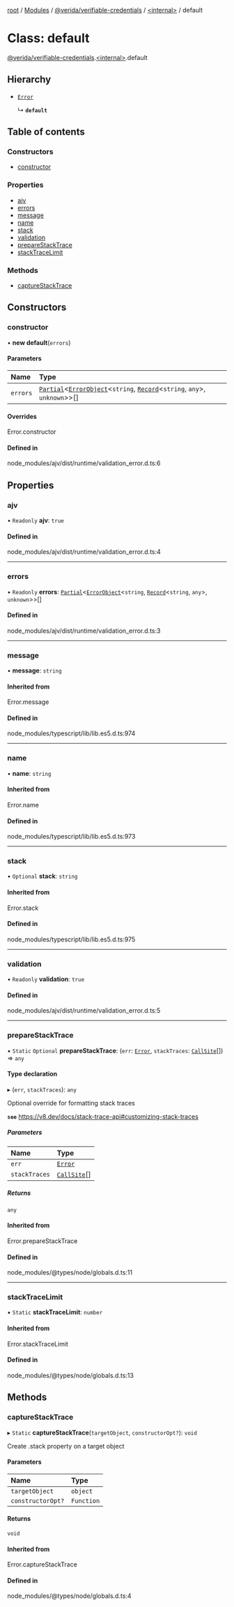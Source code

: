 [root](../README.md) / [Modules](../modules.md) / [@verida/verifiable-credentials](../modules/verida_verifiable_credentials.md) / [<internal\>](../modules/verida_verifiable_credentials._internal_.md) / default

# Class: default

[@verida/verifiable-credentials](../modules/verida_verifiable_credentials.md).[<internal\>](../modules/verida_verifiable_credentials._internal_.md).default

## Hierarchy

- [`Error`](../modules/verida_verifiable_credentials._internal_.md#error)

  ↳ **`default`**

## Table of contents

### Constructors

- [constructor](verida_verifiable_credentials._internal_.default-5.md#constructor)

### Properties

- [ajv](verida_verifiable_credentials._internal_.default-5.md#ajv)
- [errors](verida_verifiable_credentials._internal_.default-5.md#errors)
- [message](verida_verifiable_credentials._internal_.default-5.md#message)
- [name](verida_verifiable_credentials._internal_.default-5.md#name)
- [stack](verida_verifiable_credentials._internal_.default-5.md#stack)
- [validation](verida_verifiable_credentials._internal_.default-5.md#validation)
- [prepareStackTrace](verida_verifiable_credentials._internal_.default-5.md#preparestacktrace)
- [stackTraceLimit](verida_verifiable_credentials._internal_.default-5.md#stacktracelimit)

### Methods

- [captureStackTrace](verida_verifiable_credentials._internal_.default-5.md#capturestacktrace)

## Constructors

### constructor

• **new default**(`errors`)

#### Parameters

| Name | Type |
| :------ | :------ |
| `errors` | [`Partial`](../modules/verida_verifiable_credentials._internal_.md#partial)<[`ErrorObject`](../interfaces/verida_verifiable_credentials._internal_.ErrorObject.md)<`string`, [`Record`](../modules/verida_verifiable_credentials._internal_.md#record)<`string`, `any`\>, `unknown`\>\>[] |

#### Overrides

Error.constructor

#### Defined in

node_modules/ajv/dist/runtime/validation_error.d.ts:6

## Properties

### ajv

• `Readonly` **ajv**: ``true``

#### Defined in

node_modules/ajv/dist/runtime/validation_error.d.ts:4

___

### errors

• `Readonly` **errors**: [`Partial`](../modules/verida_verifiable_credentials._internal_.md#partial)<[`ErrorObject`](../interfaces/verida_verifiable_credentials._internal_.ErrorObject.md)<`string`, [`Record`](../modules/verida_verifiable_credentials._internal_.md#record)<`string`, `any`\>, `unknown`\>\>[]

#### Defined in

node_modules/ajv/dist/runtime/validation_error.d.ts:3

___

### message

• **message**: `string`

#### Inherited from

Error.message

#### Defined in

node_modules/typescript/lib/lib.es5.d.ts:974

___

### name

• **name**: `string`

#### Inherited from

Error.name

#### Defined in

node_modules/typescript/lib/lib.es5.d.ts:973

___

### stack

• `Optional` **stack**: `string`

#### Inherited from

Error.stack

#### Defined in

node_modules/typescript/lib/lib.es5.d.ts:975

___

### validation

• `Readonly` **validation**: ``true``

#### Defined in

node_modules/ajv/dist/runtime/validation_error.d.ts:5

___

### prepareStackTrace

▪ `Static` `Optional` **prepareStackTrace**: (`err`: [`Error`](../modules/verida_verifiable_credentials._internal_.md#error), `stackTraces`: [`CallSite`](../interfaces/verida_verifiable_credentials._internal_.CallSite.md)[]) => `any`

#### Type declaration

▸ (`err`, `stackTraces`): `any`

Optional override for formatting stack traces

**`see`** https://v8.dev/docs/stack-trace-api#customizing-stack-traces

##### Parameters

| Name | Type |
| :------ | :------ |
| `err` | [`Error`](../modules/verida_verifiable_credentials._internal_.md#error) |
| `stackTraces` | [`CallSite`](../interfaces/verida_verifiable_credentials._internal_.CallSite.md)[] |

##### Returns

`any`

#### Inherited from

Error.prepareStackTrace

#### Defined in

node_modules/@types/node/globals.d.ts:11

___

### stackTraceLimit

▪ `Static` **stackTraceLimit**: `number`

#### Inherited from

Error.stackTraceLimit

#### Defined in

node_modules/@types/node/globals.d.ts:13

## Methods

### captureStackTrace

▸ `Static` **captureStackTrace**(`targetObject`, `constructorOpt?`): `void`

Create .stack property on a target object

#### Parameters

| Name | Type |
| :------ | :------ |
| `targetObject` | `object` |
| `constructorOpt?` | `Function` |

#### Returns

`void`

#### Inherited from

Error.captureStackTrace

#### Defined in

node_modules/@types/node/globals.d.ts:4
